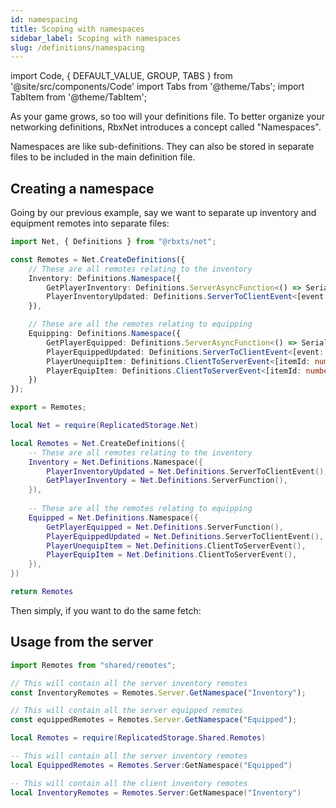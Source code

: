 ```yaml
---
id: namespacing
title: Scoping with namespaces
sidebar_label: Scoping with namespaces
slug: /definitions/namespacing
---
```

import Code, { DEFAULT_VALUE, GROUP, TABS } from '@site/src/components/Code'
import Tabs from '@theme/Tabs';
import TabItem from '@theme/TabItem';


As your game grows, so too will your definitions file. To better organize your networking definitions, RbxNet introduces a concept called "Namespaces".

Namespaces are like sub-definitions. They can also be stored in separate files to be included in the main definition file.

## Creating a namespace
Going by our previous example, say we want to separate up inventory and equipment remotes into separate files:

<Tabs defaultValue={DEFAULT_VALUE} groupId={GROUP} values={TABS}>
  <TabItem value="ts">

```ts title="shared/remotes.ts"
import Net, { Definitions } from "@rbxts/net";

const Remotes = Net.CreateDefinitions({
    // These are all remotes relating to the inventory
    Inventory: Definitions.Namespace({
        GetPlayerInventory: Definitions.ServerAsyncFunction<() => SerializedPlayerInventory>(),
        PlayerInventoryUpdated: Definitions.ServerToClientEvent<[event: InventoryUpdatedEvent]>(),
    }),

    // These are all the remotes relating to equipping
    Equipping: Definitions.Namespace({
        GetPlayerEquipped: Definitions.ServerAsyncFunction<() => SerializedPlayerEquipped>(),
        PlayerEquippedUpdated: Definitions.ServerToClientEvent<[event: EquippedUpdatedEvent]>(),
        PlayerUnequipItem: Definitions.ClientToServerEvent<[itemId: number]>(),
        PlayerEquipItem: Definitions.ClientToServerEvent<[itemId: number]>(),
    })
});

export = Remotes;
```

  </TabItem>
  <TabItem value="luau">

```lua title="src/shared/remotes.lua"
local Net = require(ReplicatedStorage.Net)

local Remotes = Net.CreateDefinitions({
    -- These are all remotes relating to the inventory
    Inventory = Net.Definitions.Namespace({
        PlayerInventoryUpdated = Net.Definitions.ServerToClientEvent(),
        GetPlayerInventory = Net.Definitions.ServerFunction(),
    }),
    
    -- These are all the remotes relating to equipping
    Equipped = Net.Definitions.Namespace({
        GetPlayerEquipped = Net.Definitions.ServerFunction(),
        PlayerEquippedUpdated = Net.Definitions.ServerToClientEvent(),
        PlayerUnequipItem = Net.Definitions.ClientToServerEvent(),
        PlayerEquipItem = Net.Definitions.ClientToServerEvent(),
    }),
})

return Remotes
```

  </TabItem>
</Tabs>

Then simply, if you want to do the same fetch:

## Usage from the server
<Tabs defaultValue={DEFAULT_VALUE} groupId={GROUP} values={TABS}>
  <TabItem value="ts">

```ts title="server/main.server.ts"
import Remotes from "shared/remotes";

// This will contain all the server inventory remotes
const InventoryRemotes = Remotes.Server.GetNamespace("Inventory");

// This will contain all the server equipped remotes
const equippedRemotes = Remotes.Server.GetNamespace("Equipped");
```

  </TabItem>
  <TabItem value="luau">

```lua title="src/server/main.server.lua"
local Remotes = require(ReplicatedStorage.Shared.Remotes)

-- This will contain all the server inventory remotes
local EquippedRemotes = Remotes.Server:GetNamespace("Equipped")

-- This will contain all the client inventory remotes
local InventoryRemotes = Remotes.Server:GetNamespace("Inventory")
```

  </TabItem>
</Tabs>
